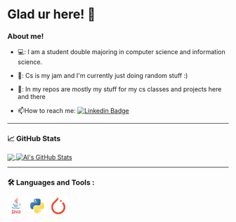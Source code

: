 # Glad ur here! 👋


### About me!
- 💻: I am a student double majoring in computer science and information science.
 
- 🍞: Cs is my jam and I'm currently just doing random stuff :)

- 📑: In my repos are mostly my stuff for my cs classes and projects here and there

- :mailbox:How to reach me: [![Linkedin Badge](https://img.shields.io/badge/-LinkedIn-blue?style=flat&logo=Linkedin&logoColor=white)](https://www.linkedin.com/in/al-pagar-597568224/)

---
### &#x1f4c8; GitHub Stats

<a href="https://github.com/Icefirez1/Icefirez1">
  <img align="center" src="https://github-readme-stats.vercel.app/api/top-langs/?username=Icefirez1&theme=tokyonight&langs_count=3&background=000000" />
</a>
<a href="https://github.com/Icefirez1/Icefirez1">
  <img align="center" src="http://github-readme-streak-stats.herokuapp.com?user=Icefirez1&theme=tokyonight&background=000000" alt="Al's GitHub Stats" />
</a>

---
### :hammer_and_wrench: Languages and Tools :
<div>
  <img src="https://github.com/devicons/devicon/blob/master/icons/java/java-original-wordmark.svg" title="Java" alt="Java" width="40" height="40"/>&nbsp;
  <img src="https://github.com/devicons/devicon/blob/master/icons/python/python-original.svg" title="Python" alt="Java" width="40" height="40"/>&nbsp;
  <img src="https://github.com/devicons/devicon/blob/master/icons/pytorch/pytorch-original.svg" title="Python" alt="Java" width="40" height="40"/>&nbsp;
  
</div>
  
<!--
**Icefirez1/Icefirez1** is a ✨ _special_ ✨ repository because its `README.md` (this file) appears on your GitHub profile.

Here are some ideas to get you started:

- 🔭 I’m currently working on ...
- 🌱 I’m currently learning ...
- 👯 I’m looking to collaborate on ...
- 🤔 I’m looking for help with ...
- 💬 Ask me about ...
- 📫 How to reach me: ...
- 😄 Pronouns: ...
- ⚡ Fun fact: ...
-->
